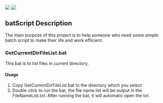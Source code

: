 [![](https://img.shields.io/badge/project.stone-batScript-yellow.svg)](hyperlink)
[![](http://progress.guoyong.info/bar/1?title=progress)](hyperlink)
## batScript Description
The main purpose of this project is to help someone who need some simple batch script to make their life and work efficient.

### GetCurrentDirFileList.bat
This bat is to list files in current directory.

#### Usage
1. Copy  GetCurrentDirFileList.bat to the directory which you select
2. Double click to run the bat, the file name list will be output in the FileNameList.txt. After running the bat, it will automatic open the txt.
